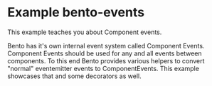 # Example bento-events

This example teaches you about Component events.

Bento has it's own internal event system called Component Events. Component Events should
be used for any and all events between components. To this end Bento provides various helpers
to convert "normal" eventemitter events to ComponentEvents. This example showcases that and some
decorators as well.
